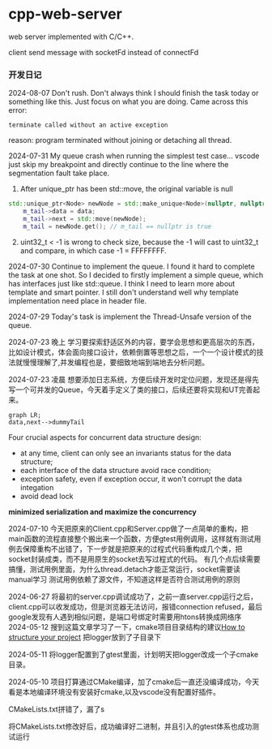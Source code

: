 # cpp-web-server
web server implemented with C/C++.


client send message with socketFd instead of connectFd

### 开发日记

2024-08-07
Don't rush. Don't always think I should finish the task today or something like this. Just focus on what you are doing.
Came across this error:
```
terminate called without an active exception
```
reason: program terminated without joining or detaching all thread.


2024-07-31
My queue crash when running the simplest test case... vscode just skip my breakpoint and directly continue to the line where the segmentation fault take place.
1. After unique_ptr has been std::move, the original variable is null
``` cpp
std::unique_ptr<Node> newNode = std::make_unique<Node>(nullptr, nullptr);
    m_tail->data = data;
    m_tail->next = std::move(newNode);
    m_tail = newNode.get(); // m_tail == nullptr is true
```
2. uint32_t < -1 is wrong to check size, because the -1 will cast to uint32_t and compare, in which case -1 = FFFFFFFF.

2024-07-30
Continue to implement the queue. I found it hard to complete the task at one shot. So I decided to firstly implement a simple queue, which has interfaces just like std::queue. I think I need to learn more about template and smart pointer.
I still don't understand well why template implementation need place in header file.

2024-07-29
Today's task is implement the Thread-Unsafe version of the queue.

2024-07-23 晚上
学习要探索舒适区外的内容，要学会思想和更高层次的东西，比如设计模式，体会面向接口设计，依赖倒置等思想之后，一个一个设计模式的技法就慢慢理解了,并发编程也是，要细致地端到端地去分析问题。

2024-07-23 凌晨
想要添加日志系统，方便后续开发时定位问题，发现还是得先写一个可并发的Queue，今天着手定义了类的接口，后续还要将实现和UT完善起来。
``` mermaid
graph LR;
data,next-->dummyTail
```

Four crucial aspects for concurrent data structure design:
- at any time, client can only see an invariants status for the data structure;
- each interface of the data structure avoid race condition;
- exception safety, even if exception occur, it won't corrupt the data integation
- avoid dead lock

**minimized serialization and maximize the concurrency**

2024-07-10
今天把原来的Client.cpp和Server.cpp做了一点简单的重构，把main函数的流程直接整个搬出来一个函数，方便gtest用例调用，这样就有测试用例去保障重构不出错了，下一步就是把原来的过程式代码重构成几个类，把socket封装成类，而不是用原生的socket去写过程式的代码。
有几个点后续需要搞懂，测试用例里面，为什么thread.detach才能正常运行，socket需要读manual学习
测试用例依赖了源文件，不知道这样是否符合测试用例的原则

2024-06-27
将最初的server.cpp调试成功了，之前一直server.cpp运行之后，client.cpp可以收发成功，但是浏览器无法访问，报错connection refused，最后google发现有人遇到相似问题，是端口号绑定时需要用htons转换成网络序
2024-05-12
搜到这篇文章学习了一下，cmake项目目录结构的建议[How to structure your project](https://cliutils.gitlab.io/modern-cmake/chapters/basics/structure.html)
把logger放到了子目录下


2024-05-11
将logger配置到了gtest里面，计划明天把logger改成一个子cmake目录。


2024-05-10
项目打算通过CMake编译，加了cmake后一直还没编译成功，今天看是本地编译环境没有安装好cmake,以及vscode没有配置好插件。

CMakeLists.txt拼错了，漏了s

将CMakeLists.txt修改好后，成功编译好二进制，并且引入的gtest体系也成功测试运行